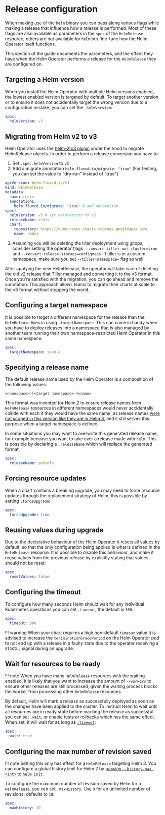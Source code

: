 # Release configuration

When making use of the `helm` binary you can pass along various flags while
making a release that influence how a release is performed. Most of these flags
are also available as parameters in the `spec` of the `HelmRelease` resource,
others are not available for `helm` but fine-tune how the Helm Operator itself
functions.

This section of the guide documents the parameters, and the effect they have
when the Helm Operator performs a release for the `HelmRelease` they are
configured on.

## Targeting a Helm version

When you install the Helm Operator with multiple Helm versions enabled, the
lowest enabled version is targeted by default. To target another version or to
ensure it does not accidentally target the wrong version due to a configuration
mistake, you can set the `.helmVersion`:

```yaml
spec:
  helmVersion: v3
```

## Migrating from Helm v2 to v3

Helm Operator uses the [helm-2to3 plugin](https://github.com/helm/helm-2to3)
under the hood to migrate HelmRelease objects.
In order to perform a release conversion you have to:

1. Set `.spec.helmVersion` to `v3`
2. Add a migrate annotation `helm.fluxcd.io/migrate: "true"` (For testing, you
can set the value to "dry-run" instead of "true")

```yaml
apiVersion: helm.fluxcd.io/v1
kind: HelmRelease
metadata:
  name: redis
  annotations:
    helm.fluxcd.io/migrate: "true" # add annotation
spec:
  helmVersion: v3 # set helmVersion to v3
  releaseName: redis
  chart:
    repository: https://kubernetes-charts.storage.googleapis.com
    name: redis
```

3. Assuming you will be deleting the tiller deployment using gitops, consider
setting the operator flags `--convert-tiller-out-cluster=true` and
`--convert-release-storage=configmaps`. If tiller is in a custom namespace, make
sure you set `--tiller-namespace=` flag as well.

After applying the new HelmRelease, the operator will take care of deleting the
old v2 release that Tiller managed and converting it to the v3 format. Once
you're satisfied with the migration, you can go ahead and remove the
annotation. This approach allows teams to migrate their charts at scale to
the v3 format without stopping the world.

## Configuring a target namespace

It is possible to target a different namespace for the release than the
`HelmRelease` lives in using `.targetNamespace`. This can come in handy when
you have to deploy releases into a namespace that is also managed by another
team running their own namespace-restricted Helm Operator in this same
namespace:

```yaml
spec:
  targetNamespace: team-a
```

## Specifying a release name

The default release name used by the Helm Operator is a composition of the
following values:

```text
<namespace>-[<target namespace>-]<name>
```
This format was invented for Helm 2 to ensure release names from
`HelmRelease` resources in different namespaces would never accidentally
collide with each if they would have the same name, as release names
[were not scoped in this version like they are in Helm 3](
https://helm.sh/docs/faq/#release-names-are-now-scoped-to-the-namespace),
and it still serves this purpose when a target namespace is defined.

In some situations you may want to overwrite this generated release name, for
example because you want to take over a release made with `helm`. This is
possible by declaring a `.releaseName` which will replace the generated format:

```yaml
spec:
  releaseName: podinfo
```

## Forcing resource updates

When a chart contains a breaking upgrade, you may need to force resource updates
through the replacement strategy of Helm, this is possible by setting
`.forceUpgrade`:

```yaml
spec:
  forceUpgrade: true
```

## Reusing values during upgrade

Due to the declarative behaviour of the Helm Operator it resets all values by
default, so that the only configuration being applied is what is defined in the
`HelmRelease` resource. It is possible to disable this behaviour, and make it
reuse values from the previous release by explicitly stating that values should
not be reset:

```yaml
spec:
  resetValues: false
```

## Configuring the timeout

To configure how many seconds Helm should wait for any individual Kubernetes operations
you can set `.timeout`, the default is `300`:

```yaml
spec:
  timeout: 300
```

!!! warning
    When your chart requires a high non-default `timeout` value it is advised
    to increase the `teriminationGracePeriod` on the Helm Operator pod to not
    end up with a release in a faulty state due to the operator receiving a
    `SIGKILL` signal during an upgrade.

## Wait for resources to be ready

!!! note
    When you have many `HelmRelease` resources with the waiting enabled,
    it is likely that you want to increase the amount of `--workers` to
    ensure other releases are still processed, given the waiting process blocks
    the worker from processing other `HelmRelease` resources.

By default, Helm will mark a release as successfully deployed as soon as the
changes have been applied to the cluster. To instruct Helm to wait until
all resources are in ready state before marking the release as successful
you can set `.wait`, or enable [tests](tests.md#enabling-tests) or [rollbacks](rollbacks.md#enabling-rollbacks) which has the same effect.
When set, it will wait for as long as [`.timeout`](#configuring-the-timeout):

```yaml
spec:
  wait: true
```

## Configuring the max number of revision saved

!!! note
    Setting this only has effect for a `HelmRelease` targeting Helm 3.
    You can configure a global history limit for Helm 2 by [passing `--history-max
    <int>` to `helm init`](https://v2.helm.sh/docs/using_helm/#initialize-helm-and-install-tiller).

To configure the maximum number of revision saved by Helm for a `HelmRelease`,
you can set `.maxHistory`. Use `0` for an unlimited number of revisions;
defaults to `10`:

```yaml
spec:
  maxHistory: 10
```

